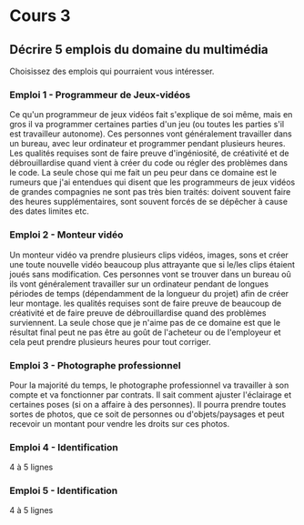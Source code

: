 # Cours 3
## Décrire 5 emplois du domaine du multimédia
Choisissez des emplois qui pourraient vous intéresser. 

### Emploi 1 - Programmeur de Jeux-vidéos
Ce qu'un programmeur de jeux vidéos fait s'explique de soi même, mais en gros il va programmer certaines parties d'un jeu (ou toutes les parties s'il est travailleur autonome). Ces personnes vont généralement travailler dans un bureau, avec leur ordinateur et programmer pendant plusieurs heures. Les qualités requises sont de faire preuve d'ingéniosité, de créativité et de débrouillardise quand vient à créer du code ou régler des problèmes dans le code. La seule chose qui me fait un peu peur dans ce domaine est le rumeurs que j'ai entendues qui disent que les programmeurs de jeux vidéos de grandes compagnies ne sont pas très bien traités: doivent souvent faire des heures supplémentaires, sont souvent forcés de se dépêcher à cause des dates limites etc.
 
### Emploi 2 - Monteur vidéo
Un monteur vidéo va prendre plusieurs clips vidéos, images, sons et créer une toute nouvelle vidéo beaucoup plus attrayante que si le/les clips étaient joués sans modification. Ces personnes vont se trouver dans un bureau oû ils vont généralement travailler sur un ordinateur pendant de longues périodes de temps (dépendamment de la longueur du projet) afin de créer leur montage. les qualités requises sont de faire preuve de beaucoup de créativité et de faire preuve de débrouillardise quand des problèmes surviennent. La seule chose que je n'aime pas de ce domaine est que le résultat final peut ne pas être au goût de l'acheteur ou de l'employeur et cela peut prendre plusieurs heures pour tout corriger.

### Emploi 3 - Photographe professionnel
Pour la majorité du temps, le photographe professionnel va travailler à son compte et va fonctionner par contrats. Il sait comment ajuster l'éclairage et certaines poses (si on a affaire à des personnes). Il pourra prendre toutes sortes de photos, que ce soit de personnes ou d'objets/paysages et peut recevoir un montant pour vendre les droits sur ces photos.


### Emploi 4 - Identification
4 à 5 lignes

### Emploi 5 - Identification
4 à 5 lignes

